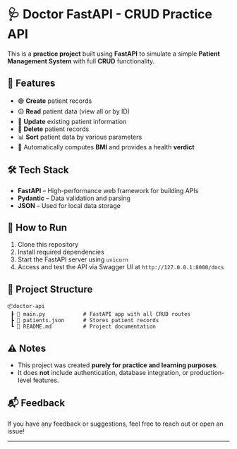 # 🩺 Doctor FastAPI - CRUD Practice API

This is a **practice project** built using **FastAPI** to simulate a simple **Patient Management System** with full **CRUD** functionality.

## 📌 Features

* 🟢 **Create** patient records
* 🟡 **Read** patient data (view all or by ID)
* 🔵 **Update** existing patient information
* 🔴 **Delete** patient records
* 📊 **Sort** patient data by various parameters
* 🧠 Automatically computes **BMI** and provides a health **verdict**

## 🛠️ Tech Stack

* **FastAPI** – High-performance web framework for building APIs
* **Pydantic** – Data validation and parsing
* **JSON** – Used for local data storage

## 🚀 How to Run

1. Clone this repository
2. Install required dependencies
3. Start the FastAPI server using `uvicorn`
4. Access and test the API via Swagger UI at `http://127.0.0.1:8000/docs`

## 📁 Project Structure

```
📦doctor-api
 ┣ 📄 main.py            # FastAPI app with all CRUD routes
 ┣ 📄 patients.json      # Stores patient records
 ┗ 📄 README.md          # Project documentation
```

## ⚠️ Notes

* This project was created **purely for practice and learning purposes**.
* It does **not** include authentication, database integration, or production-level features.

## 📬 Feedback

If you have any feedback or suggestions, feel free to reach out or open an issue!

---
